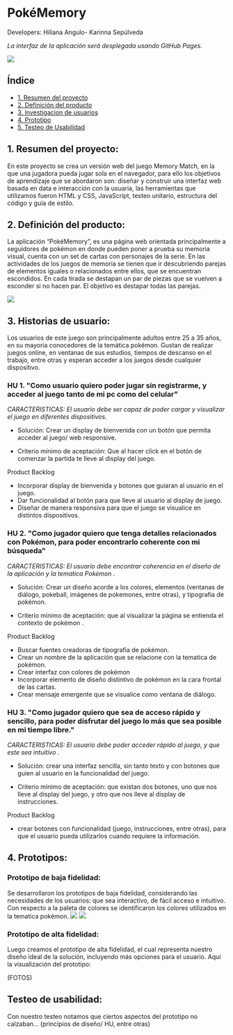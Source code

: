 # PokéMemory

Developers: Hiliana Angulo- Karinna Sepúlveda

_La interfaz de la aplicación será desplegada usando GitHub Pages._

<img src=src\assets\images\Interfaz_de_bienvenidaREADME.png >

## Índice

- [1. Resumen del proyecto](#1-resumen-del-proyecto)
- [2. Definición del producto](#2-definición-del-producto)
- [3. Investigacion de usuarios](#3-investigacion-de-usuaries)
- [4. Prototipo](#4-prototipo)
- [5. Testeo de Usabilidad](#5-testeo-de-usabilidad)


## 1. Resumen del proyecto:
En este proyecto se crea un versión web del juego Memory Match, en la que una jugadora pueda jugar sola en el navegador, para ello los objetivos de aprendizaje que se abordaron son: diseñar y construir una interfaz web basada en data e interacción con la usuaria, las herramientas que utilizamos fueron HTML y CSS, JavaScript, testeo unitario, estructura del código y guía de estilo.
## 2. Definición del producto:

La aplicación “PokéMemory”, es una página web orientada principalmente a seguidores de pokémon en donde pueden poner a prueba su memoria visual, cuenta con un set de cartas con personajes de la serie.
En las actividades de los juegos de memoria se tienen que ir descubriendo parejas de elementos iguales o relacionados entre ellos, que se encuentran escondidos. En cada tirada se destapan un par de piezas que se vuelven a esconder si no hacen par. El objetivo es destapar todas las parejas.

<img src=src\assets\images\barra.jpg>

## 3. Historias de usuario:
Los usuarios de este juego son principalmente adultos entre 25 a 35 años, en su mayoria conocedores de la temática pokémon.
Gustan de realizar juegos online, en ventanas de sus estudios, tiempos de descanso en el trabajo, entre otras y esperan acceder a los juegos desde cualquier dispositivo.

### HU 1. "Como usuario quiero poder jugar sin registrarme, y acceder al juego tanto de mi pc como del celular"

_CARACTERISTICAS:  El usuario debe ser capaz de poder cargar y visualizar el juego en diferentes dispositivos._

* Solución: Crear un display de bienvenida con un botón que permita acceder al juego/ web responsive.

* Criterio mínimo de aceptación: Que al hacer click en el botón de comenzar la partida te lleve al display del juego.

Product Backlog
- Incorporar display de bienvenida y botones que guiaran al usuario en el juego.
- Dar funcionalidad al botón para que lleve al usuario al display de juego.
- Diseñar de manera responsiva para que el juego se visualice en distintos dispositivos. 


### HU 2. "Como jugador quiero que tenga detalles relacionados con Pokémon, para poder encontrarlo coherente con mi búsqueda"
_CARACTERISTICAS: El usuario debe encontrar coherencia en el diseño de la aplicación y la tematica Pokémon ._

* Solución: Crear un diseño acorde a los colores, elementos (ventanas de diálogo, pokeball, imágenes de pokemones, entre otras), y tipografia de pokémon.

* Criterio mínimo de aceptación: que al visualizar la página se entienda el contexto de pokémon .

Product Backlog
- Buscar fuentes creadoras de tipografia de pokémon. 
- Crear un nombre de la aplicación que se relacione con la tematica de pokémon.
- Crear interfaz con colores de pokémon
- Incorporar elemento de diseño distintivo de pokémon en la cara frontal de las cartas.
- Crear mensaje emergente que se visualice como ventana de diálogo.


### HU 3. "Como jugador quiero que sea de acceso rápido y sencillo, para poder disfrutar del juego lo más que sea posible en mi tiempo libre."
_CARACTERISTICAS: El usuario debe poder acceder rápido al juego, y que este sea intuitivo ._

* Solución: crear una interfaz sencilla, sin tanto texto y con botones que guien al usuario en la funcionalidad del juego.

* Criterio mínimo de aceptación: que existan dos botones, uno que nos lleve al display del juego, y otro que nos lleve al display de instrucciones.

Product Backlog
- crear botones con funcionalidad (juego, instrucciones, entre otras), para que el usuario pueda utilizarlos cuando requiere la información.

  


## 4. Prototipos:

### Prototipo de baja fidelidad: 
Se desarrollaron los prototipos de baja fidelidad, considerando las necesidades de los usuarios: que sea interactivo, de fácil acceso e intuitivo. Con respecto a la paleta de colores se identificaron los colores utilizados en la tematica pokémon. 
<img src=src\assets\images\vista1.jpg>
<img src=src\assets\images\vista2.jpg>

### Prototipo de alta fidelidad:
Luego creamos el prototipo de alta fidelidad, el cual representa nuestro diseño ideal de la solución, incluyendo más opciones para el usuario. Aquí la visualización del prototipo:

(FOTOS)

## Testeo de usabilidad:
Con nuestro testeo notamos que ciertos aspectos del prototipo no calzaban... (principios de diseño/ HU, entre otras)


